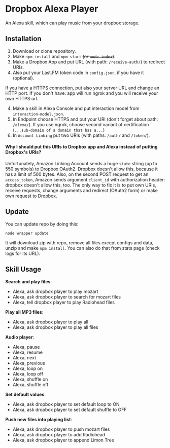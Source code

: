 # Dropbox Alexa Player
An Alexa skill, which can play music from your dropbox storage.

## Installation
1. Download or clone repository.
2. Make `npm install` and `npm start` ~~(or `node index`)~~.
3. Make a Dropbox App and put URL (with path: `/receive-auth/`) to redirect URIs.
4. Also put your Last.FM token code in `config.json`, if you have it (optional).

If you have a HTTPS connection, put also your server URL and change an HTTP port. If you don't have: app will run ngrok and you will receive your own HTTPS url.

4. Make a skill in Alexa Console and put interaction model from `interaction-model.json`.
5. In Endpoint choose HTTPS and put your URI (don't forget about path: `/alexa/`). If you use ngrok, choose second variant of certification (`...sub-domain of a domain that has a...`)
6. In `Account Linking` put two URIs (with paths: `/auth/` and `/token/`).

#### Why I should put this URIs to Dropbox app and Alexa instead of putting Dropbox's URIs?
Unfortunately, Amazon Linking Account sends a huge `state` string (up to 550 symbols) to Dropbox OAuth2. Dropbox doesn't allow this, because it has a limit of 500 bytes. Also, on the second POST request to get an `access_token`, Amazon sends argument `client_id` with authorization header: dropbox doesn't allow this, too. The only way to fix it is to put own URIs, receive requests, change arguments and redirect (OAuth2 form) or make own request to Dropbox.

## Update
You can update repo by doing this:
```
node wrapper update
```
It will download zip with repo, remove all files except configs and data, unzip and make `npm install`.
You can also do that from stats page (check logs for its URL).

## Skill Usage
**Search and play files**:

- Alexa, ask dropbox player to play mozart
- Alexa, ask dropbox player to search for mozart files
- Alexa, tell dropbox player to play Radiohead files

**Play all MP3 files**:

- Alexa, ask dropbox player to play all
- Alexa, ask dropbox player to play all files

**Audio player**:

- Alexa, pause
- Alexa, resume
- Alexa, next
- Alexa, previous
- Alexa, loop on
- Alexa, loop off
- Alexa, shuffle on
- Alexa, shuffle off

**Set default values**:

- Alexa, ask dropbox player to set default loop to ON
- Alexa, ask dropbox player to set default shuffle to OFF

**Push new files into playing list**:

- Alexa, ask dropbox player to push mozart files
- Alexa, ask dropbox player to add Radiohead
- Alexa, ask dropbox player to append Limon Tree
